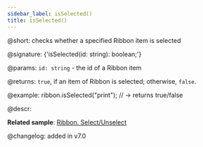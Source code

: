 ```yaml
---
sidebar_label: isSelected()
title: isSelected()
---          
```


@short: checks whether a specified Ribbon item is selected

@signature: {'isSelected(id: string): boolean;'}

@params:
`id: string` - the id of a Ribbon item

@returns:
`true`, if an item of Ribbon is selected; otherwise, `false`.

@example:
ribbon.isSelected("print"); // -> returns true/false

@descr:

**Related sample**: [Ribbon. Select/Unselect](https://snippet.dhtmlx.com/0vy8uk4s)

@changelog:
added in v7.0

[comment]: # (@related: ribbon/operating_ribbon.md#checking-if-a-ribbon-item-is-selected)

[comment]: # (@relatedapi: ribbon/api/ribbon_select_method.md ribbon/api/ribbon_unselect_method.md ribbon/api/ribbon_getselected_method.md)
